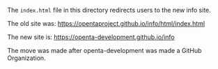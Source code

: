 The `index.html` file in this directory redirects users to the new info site.

The old site was:  https://opentaproject.github.io/info/html/index.html

The new site is: https://openta-development.github.io/info

The move was made after openta-development was made a GitHub Organization.
